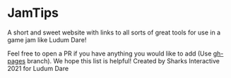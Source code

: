 # JamTips
A short and sweet website with links to all sorts of great tools for use in a game jam like Ludum Dare!

Feel free to open a PR if you have anything you would like to add (Use [gh-pages](https://github.com/Sharks-Interactive/JamTips/tree/gh-pages) branch). We hope this list is helpful!
Created by Sharks Interactive 2021 for Ludum Dare
